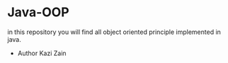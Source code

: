 # Java-OOP
in this repository you will find all object oriented principle implemented in java.
<br>
- Author Kazi Zain
